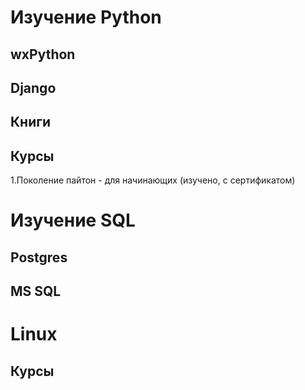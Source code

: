 # Изучение Python
## wxPython
## Django
## Книги
## Курсы
1.Поколение пайтон - для начинающих (изучено, с сертификатом)
# Изучение SQL
## Postgres
## MS SQL
# Linux
## Курсы
